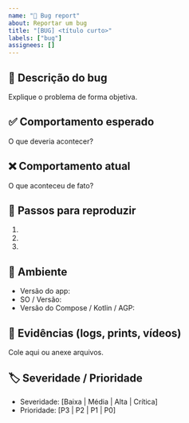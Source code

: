 ```yaml
---
name: "🐛 Bug report"
about: Reportar um bug
title: "[BUG] <título curto>"
labels: ["bug"]
assignees: []
---
```


## 🐛 Descrição do bug
Explique o problema de forma objetiva.

## ✅ Comportamento esperado
O que deveria acontecer?

## ❌ Comportamento atual
O que aconteceu de fato?

## 🔁 Passos para reproduzir
1. 
2. 
3. 

## 🧪 Ambiente
- Versão do app:
- SO / Versão:
- Versão do Compose / Kotlin / AGP:

## 📸 Evidências (logs, prints, vídeos)
Cole aqui ou anexe arquivos.

## 🏷 Severidade / Prioridade
- Severidade: [Baixa | Média | Alta | Crítica]
- Prioridade: [P3 | P2 | P1 | P0]
